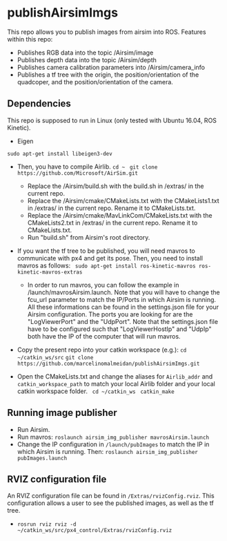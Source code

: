 # publishAirsimImgs
This repo allows you to publish images from airsim into ROS.
Features within this repo:
- Publishes RGB data into the topic /Airsim/image
- Publishes depth data into the topic /Airsim/depth
- Publishes camera calibration parameters into /Airsim/camera_info
- Publishes a tf tree with the origin, the position/orientation of the quadcoper, and the position/orientation of the camera.

## Dependencies
This repo is supposed to run in Linux (only tested with Ubuntu 16.04, ROS Kinetic). 

- Eigen

```sudo apt-get install libeigen3-dev ```

- Then, you have to compile Airlib.
``` cd ~ ``` 
```  git clone https://github.com/Microsoft/AirSim.git ``` 
  - Replace the /Airsim/build.sh with the build.sh in /extras/ in the current repo.
  - Replace the /Airsim/cmake/CMakeLists.txt with the CMakeLists1.txt in /extras/ in the current repo. Rename it to CMakeLists.txt.
  - Replace the /Airsim/cmake/MavLinkCom/CMakeLists.txt with the CMakeLists2.txt in /extras/ in the current repo. Rename it to CMakeLists.txt.
  - Run "build.sh" from Airsim's root directory.
  
- If you want the tf tree to be published, you will need mavros to communicate with px4 and get its pose. Then, you need to install mavros as follows:
``` sudo apt-get install ros-kinetic-mavros ros-kinetic-mavros-extras```
  - In order to run mavros, you can follow the example in /launch/mavrosAirsim.launch. Note that you will have to change the fcu_url parameter to match the IP/Ports in which Airsim is running. All these informations can be found in the settings.json file for your Airsim configuration. The ports you are looking for are the "LogViewerPort" and the "UdpPort". Note that the settings.json file have to be configured such that "LogViewerHostIp" and "UdpIp" both have the IP of the computer that will run mavros. 
  
- Copy the present repo into your catkin workspace (e.g.):
``` cd ~/catkin_ws/src ```
``` git clone https://github.com/marcelinomalmeidan/publishAirsimImgs.git ```
- Open the CMakeLists.txt and change the aliases for ```Airlib_addr``` and ```catkin_workspace_path``` to match your local Airlib folder and your local catkin workspace folder.
``` cd ~/catkin_ws```
``` catkin_make```

## Running image publisher
- Run Airsim.
- Run mavros:
```roslaunch airsim_img_publisher mavrosAirsim.launch```
- Change the IP configuration in ```/launch/pubImages```  to match the IP in which Airsim is running. Then:
```roslaunch airsim_img_publisher pubImages.launch```

## RVIZ configuration file

An RVIZ configuration file can be found in ```/Extras/rvizConfig.rviz```. This configuration allows a user to see the published images, as well as the tf tree.

- ```rosrun rviz rviz -d ~/catkin_ws/src/px4_control/Extras/rvizConfig.rviz ```
